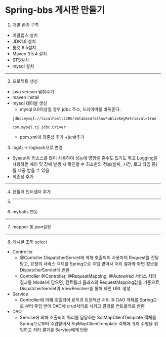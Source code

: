 # Spring-bbs 게시판 만들기

1. 개발 환경 구축
- 이클립스 설치
- JDK1.8 설치
- 톰캣 8.5설치
- Maven 3.5.4 설치
- STS설치
- mysql 설치
-----------------------------------------------------

2. 프로젝트 생성
- java verison 맞춰주기
- maven install 
- mysql 테이블 생성
    - mysql 8.0이상일 경우 jdbc 주소, 드라이버를 바꿔준다.
    ```
    jdbc:mysql://localhost:3306/database?allowPublicKeyRetrieval=true
    ```
    ```
    com.mysql.cj.jdbc.Driver
    ```
    - pom.xml에 의존성 추가  +junit추가

3. log4j -> logback으로 변경
  - Sysout이 리소스를 많이 사용하여 성능에 영향을 줄수도 있기도 하고  Logging을 사용하면 에러 및 장애 발생 시 확인할 수 최소한의 정보(날짜, 시간, 로그 타입 등)를 제공 받을 수 있음
  - 의존성 추가
-----------------------------------------------------
4. 핸들러 인터셉터 추가
5. -----------------------------------------------------
6. mybatis 연동
-----------------------------------------------------
7. mapper 및 json설정
-----------------------------------------------------
8. 게시글 조회 select
- Controller
  - @Contoller DispatcherServlet에 의해 호출되어 사용자의 Request를 전달 받고, 요청의 서비스 객체를 Spring으로 주입 받아서 처리 결과와 화면 정보를 DispatcherServlet에 반환
  - Controller @Controller, @RequestMapping, @Autowired 서비스 처리 결과를 Model에 담으면, 컨트롤러 클래스의 RequestMapping값을 기준으로, DispatcherServlet이 ViewResolver를 통해 화면 URL 생성
- Service 
  - Controller에 의해 호출되어 로직과 트랜잭션 처리 후 DAO 객체를 Spring으로 부터 주입 받아 DAO에 crud처리를 시키고 결과를 컨트롤러로 반환    
- DAO 
  - Service에 의해 호출되어 쿼리를 담당하는 SqlMapClientTemplate 객체를 Spring으로부터 주입받아서 SqlMapClientTemplate 객체에 쿼리 수행을 위임하고 처리 결과를 Service에게 반환
